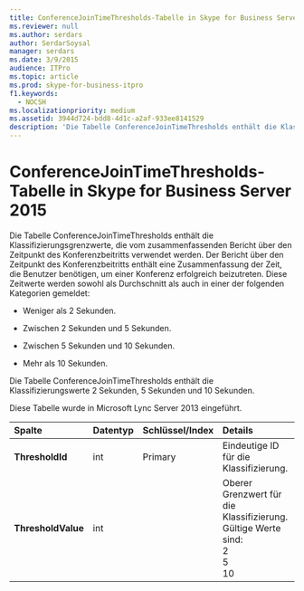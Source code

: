 ```yaml
---
title: ConferenceJoinTimeThresholds-Tabelle in Skype for Business Server 2015
ms.reviewer: null
ms.author: serdars
author: SerdarSoysal
manager: serdars
ms.date: 3/9/2015
audience: ITPro
ms.topic: article
ms.prod: skype-for-business-itpro
f1.keywords:
  - NOCSH
ms.localizationpriority: medium
ms.assetid: 3944d724-bdd8-4d1c-a2af-933ee8141529
description: 'Die Tabelle ConferenceJoinTimeThresholds enthält die Klassifizierungsgrenzwerte, die vom zusammenfassenden Bericht über den Zeitpunkt des Konferenzbeitritts verwendet werden. Der Bericht über den Zeitpunkt des Konferenzbeitritts enthält eine Zusammenfassung der Zeit, die Benutzer benötigen, um einer Konferenz erfolgreich beizutreten. Diese Zeitwerte werden sowohl als Durchschnitt als auch in einer der folgenden Kategorien gemeldet:'
---
```


# <a name="conferencejointimethresholds-table-in-skype-for-business-server-2015"></a>ConferenceJoinTimeThresholds-Tabelle in Skype for Business Server 2015
 
Die Tabelle ConferenceJoinTimeThresholds enthält die Klassifizierungsgrenzwerte, die vom zusammenfassenden Bericht über den Zeitpunkt des Konferenzbeitritts verwendet werden. Der Bericht über den Zeitpunkt des Konferenzbeitritts enthält eine Zusammenfassung der Zeit, die Benutzer benötigen, um einer Konferenz erfolgreich beizutreten. Diese Zeitwerte werden sowohl als Durchschnitt als auch in einer der folgenden Kategorien gemeldet:
  
- Weniger als 2 Sekunden.
    
- Zwischen 2 Sekunden und 5 Sekunden.
    
- Zwischen 5 Sekunden und 10 Sekunden.
    
- Mehr als 10 Sekunden.
    
Die Tabelle ConferenceJoinTimeThresholds enthält die Klassifizierungswerte 2 Sekunden, 5 Sekunden und 10 Sekunden.
  
Diese Tabelle wurde in Microsoft Lync Server 2013 eingeführt.
  
|**Spalte**|**Datentyp**|**Schlüssel/Index**|**Details**|
|:-----|:-----|:-----|:-----|
|**ThresholdId** <br/> |int  <br/> |Primary  <br/> |Eindeutige ID für die Klassifizierung.  <br/> |
|**ThresholdValue** <br/> |int  <br/> || Oberer Grenzwert für die Klassifizierung. Gültige Werte sind: <br/>  2 <br/>  5 <br/>  10 <br/> |
   


